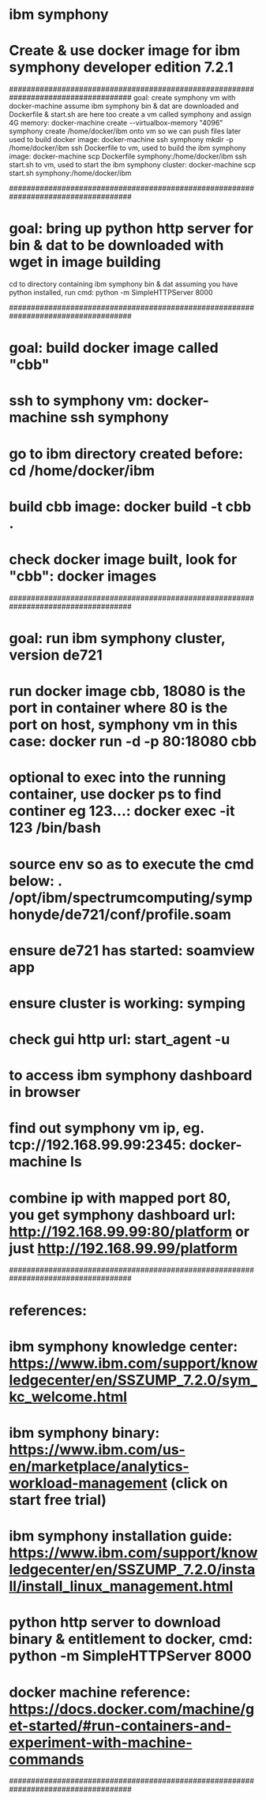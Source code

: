 # ibm symphony 
# Create & use docker image for ibm symphony developer edition 7.2.1 

####################################################################################
goal: create symphony vm with docker-machine
assume ibm symphony bin & dat are downloaded and Dockerfile & start.sh are here too
create a vm called symphony and assign 4G memory: docker-machine create --virtualbox-memory "4096" symphony
create /home/docker/ibm onto vm so we can push files later used to build docker image: docker-machine ssh symphony mkdir -p /home/docker/ibm 
ssh Dockerfile to vm, used to build the ibm symphony image: docker-machine scp Dockerfile symphony:/home/docker/ibm 
ssh start.sh to vm, used to start the ibm symphony cluster: docker-machine scp start.sh symphony:/home/docker/ibm 

####################################################################################
# goal: bring up python http server for bin & dat to be downloaded with wget in image building
cd to directory containing ibm symphony bin & dat
assuming you have python installed, run cmd: python -m SimpleHTTPServer 8000

####################################################################################
# goal: build docker image called "cbb"
# ssh to symphony vm: docker-machine ssh symphony
# go to ibm directory created before: cd /home/docker/ibm
# build cbb image: docker build -t cbb .
# check docker image built, look for "cbb": docker images

####################################################################################
# goal: run ibm symphony cluster, version de721
# run docker image cbb, 18080 is the port in container where 80 is the port on host, symphony vm in this case: docker run -d -p 80:18080 cbb

# optional to exec into the running container, use docker ps to find continer eg 123...: docker exec -it 123 /bin/bash
# source env so as to execute the cmd below: . /opt/ibm/spectrumcomputing/symphonyde/de721/conf/profile.soam
# ensure de721 has started: soamview app
# ensure cluster is working: symping
# check gui http url: start_agent -u

# to access ibm symphony dashboard in browser
# find out symphony vm ip, eg. tcp://192.168.99.99:2345: docker-machine ls 
# combine ip with mapped port 80, you get symphony dashboard url: http://192.168.99.99:80/platform or just http://192.168.99.99/platform

####################################################################################
# references: 
# ibm symphony knowledge center: https://www.ibm.com/support/knowledgecenter/en/SSZUMP_7.2.0/sym_kc_welcome.html
# ibm symphony binary: https://www.ibm.com/us-en/marketplace/analytics-workload-management (click on start free trial)
# ibm symphony installation guide: https://www.ibm.com/support/knowledgecenter/en/SSZUMP_7.2.0/install/install_linux_management.html
# python http server to download binary & entitlement to docker, cmd: python -m SimpleHTTPServer 8000 
# docker machine reference: https://docs.docker.com/machine/get-started/#run-containers-and-experiment-with-machine-commands

####################################################################################
